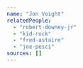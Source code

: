 ```yaml
---
name: "Jon Voight"
relatedPeople:
  - "robert-downey-jr"
  - "kid-rock"
  - "fred-astaire"
  - "joe-pesci"
sources: []
---
```


